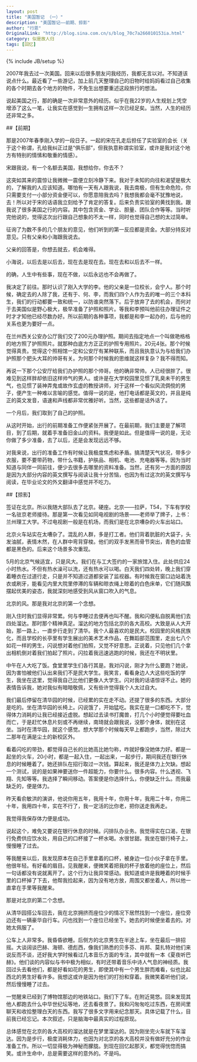 ```yaml
---
layout: post
title: "美国暂记 （一）"
description: "美国暂记——前期、掠影"
author: "行恩"
OriginalLink: "http://blog.sina.com.cn/s/blog_70c7a266010153ia.html"
category: 似是故人归
tags: [回忆]
---
```

{% include JB/setup %}

2007年我去过一次美国。回来以后很多朋友问我经历，我都无言以对。不知道该说点什么。最近看了一些游记，加上前几天整理自己的旧物时给妈妈看过自己收集的各个时期去各个地方的物件，不免生出想要重述这段旅行的想法。

说起美国之行，那的确是一次非常意外的经历。似乎在我22岁的人生规划上凭空增添了这么一笔，让我实在感觉到一生拥有这样一次已经足矣。当然，人生的经历还非常之多。

##【前期】

那是2007年春季刚入学的一段日子。一起的宋在孔走后担任了实验室的会长（关于这个称谓，孔给我纠正过是“俱乐部”，但我执意称谓实验室，或许是我对这个地方有特别的情愫和敬重的情感）。

宋跟我说，有一个名额去美国，我想给你，你去不？

这突如其来的震惊让我微微一震便立刻冷静下来。我对于未知的向往和渴望是极大的，了解我的人应该知道。哪怕有一天有人跟我说，我去南极，但有生命危险，你只需要支付一小部分资金便可以，你愿意陪我去吗？我想我都会毫不犹豫地说，去！所以对于宋的话语我立刻给予了肯定的答复。后来负责实验室的黄找到我。跟我说了很多美国之行的内容。其中包含资金、学业、胆量、团队合作等等。当时听完他说的，觉得这次出行跟自己想象的不太一样，同时也觉得自己想的太过简单。

征询了为数不多的几个朋友的意见，他们听到的第一反应都是资金。大部分持反对意见。只有父亲和小海跟我说去。

父亲的回答是，你想去就去，机会难得。

小海说，以后去是以后去，现在去是现在去。现在去和以后去不一样。

的确，人生中有些事，现在不做，以后永远也不会再做了。

我决定了前往。那时认识了刚入大学的李。他的父亲是一位校长，会宁人。那个时候，确定去的人除了我，还有于、何、李，而我们四个人作为去的唯一的三个本科生，我们的行动都要一致和统一，以防谁突然落下。后于放弃了去的机会，而何对于去美国似是野心极大，极早准备了护照和照片。等我和李预叫他前往办理证件之时才才知他已经尽数办好。所以前期的各种事项，我都是和李一起办的，后与他的关系也更为要好一点。

在兰州西关公安办公厅我们交了200元办理护照。期间去指定地点一个叫做艳格格的地方照了护照照片。就那种白底方方正正的护照专用照片。20元4张。那个时候觉得真贵。觉得这个照相馆一定和公安厅有某种联系，而且我执意认为与给我们办护照那个肥头大耳的帅哥有关。为何那个时候我的思维就这样复杂？我不得而知。

再说一下那个公安厅给我们办护照的那个帅哥。他的确非常帅。人已经很胖了。很难见到这样胖却依旧这样帅气的男人。或许是在大学校园里见惯了乳臭未干的男生气，也见惯了装神弄鬼或故作玄虚的教授讲师，对于这样一个看似风流倜傥的男子，便产生一种难以言喻的感觉。值得一说的是，他打电话都是英文的，并且是纯正的英文发音，语速和声线都非常优雅好听。当然，这些都是话外话了。

一个月后，我们取到了自己的护照。

从这时开始，出行的前期准备工作便紧张开展了。在最前期，我们主要是了解项目，到了后期，就着手准备旧金山的资料。我便是如此。但是值得一说的是，无论你做了多少准备，去了以后，还是会发现远远不够。

对我来说，出行的准备工作有时候让我极度焦虑和矛盾。搞清楚天气状况，带多少衣服，要不要带药物，带什么书籍，护肤品、相机、电池、充电器等等。因为当时知道与同伴一同前往，便少去很多去哪里的资料准备。当然，还有另一方面的原因是因为大部分内容的英文撰写与阅读让我十分苦恼，也因为有过这次的英文撰写与阅读，在毕业论文的外文翻译中感觉并不吃力。

##【掠影】

签证在北京。所以我随大部队去了北京。硬座。北京——拉萨，T54，下车有学校一名驻京老师接待。那是第一次看见如同电视剧的场景——老师举了牌子，上书：兰州理工大学。不过电视剧一般是在机场，而我们是在北京嘈杂的火车出站口。

北京火车站实在太嘈杂了。混乱的人群，多是打工者。他们背着肮脏的大袋子，头发油腻，表情木然，在人群中弯背穿梭。他们的双手发黑而骨节突出，青色的血管都是黑色的。后来这个场景多次重现。

5月的北京气候适宜，只是风大。我们在与工大签约的一家旅馆入住。此处供应24小时热水。不但有热水澡可以洗，还有热水可以喝。白天我们四处转，晚上我们穿着睡衣在过道行走，只是并不知道过道都安装了监视器。有时候我在窗口边站着洗衣或刷牙，能看见内里大院里停滞的车辆和晾衣绳上晾着的白色床单，它们随风飘摆起优美的姿态，我就深刻地感受到风从窗口吹入的气息。

北京的风。那是我对北京的第一个念想。

刚入住时我们显得非常累。何与李睡过去便再也叫不醒。我和闪便私自脱离他们去四处溜达。那时那个精神真足。溜达的地方包括北京的各大高校。大致是从人大开始，那一路上，一直步行走到了清华。我个人最喜欢的是民大。校园里的风格民族化，而且学校的长亭里有学生展出的美术艺术作品，在舞蹈部范围里，走出七八个如花一样的男生，闪说想对着他们拍照，又觉不好意思。正说着，只见他们几个拿出相机倒对着我们拍起了照片。闪拉着我迅速逃跑的时候，我还在不明状里。

中午在人大吃了饭。食堂里学生们各行其是。我对闪说，刚才为什么要跑？她说，因为害怕被他们认出来我们不是民大学生。我笑言，看看身边人大这些吃饭的学生，我坐在这里，觉得我自己比他们更像人大学生。闪对我的话语惊讶不止。她的表情告诉我，她对我似有暗暗敬佩，又有些许觉得我个人太过自大。

我们最后停留在清华园的时候，已经累的实在走不动。还提了很多的东西。大部分是吃的。坐在清华园的长椅上。闪说饿了，开始猛吃。我实在是一口都吃不下，觉得体力消耗的让我已经接近虚脱。想起过去读书打魔兽，打几个小时便觉得要吐血而亡，于是赶忙休息片刻或不再继续，南琦就会跟我说，没那个身体，就别在这坐。当时在清华园，就这个感觉。想大学那个时候每天早上都跑步，当然，除过大二那年在满是尘土的新校区外。

看着闪吃的带劲，都觉得自己长的比她高比她匀称，咋就好像没她体力好。都是一起坐的火车，20小时，都是一起入住，一起出来，一起步行，期间我还在银行休息的时候睡着了。她还排队在招行取过一次钱。算起来，我还是体力上欠缺。想起一个测试，说的是如果神要送你一件超能力，你要什么。很多内容。什么透视、飞翔、先知等等。我选择了瞬间移动。答案便是你选择什么，你便缺乏什么。而我最缺乏的，便是体力。

昨天看俞敏洪的演讲，他说你用五年，我用十年，你用十年，我用二十年，你用二十年，我用四十年，实在不行了，我一定活的比你老，把你送走我再走。

我觉得我保存体力便是成功。

说起这个，难免又要说在银行休息的时候。闪排队办业务。我觉得实在口渴，在银行免费供应饮水处，用自己的口杯接了一杯水喝。水很甘甜。我坐在银行椅子上，慢慢睡了过去。

等我醒来以后，我发现原本在自己手里拿着的口杯，被身边一位小伙子拿在手里。他很年轻。有好看的眉目。见我醒来，便微笑着把我的杯子放着他的座位上，然后一句话都没有说就离开了。这个行为让我异常感动。我知道或许是我睡着的时候手里的口杯掉了下去，他帮我捡起来，因为没有地方放，周围又都坐着人，所以他一直拿在手里等我醒来。

那是对北京的第二个念想。

从清华园搭公车回去，我在北京拥挤而座位少的情况下居然找到一个座位，座位旁边还有一辆豪华自行车。闪也找到一个座位已经坐下。她去的时候便坐着去的。对她太佩服了。

公车上人非常多。我昏昏欲睡。后侧方的北京男生在半途上车，坐在最后一排招摇。大谈阔谈巴赫、海顿、德彪西，像我们熟悉的贝多芬、肖邦、莫扎特对他们来说反而不谈，还好我大学时候看过几本音乐方面的专注，其中就有一本《夏夜听巴赫》。他们谈的内容似与书中极为相似，有时还带着音乐中诗人气息的神经质。我回过头去看他们，都是好看如花的男生，即使其中有一个男生胖而难看，似也比起西北的男生好看许多。我想这或许是因为他们的打扮和穿着。我微笑着听他们说，然后慢慢睡了过去。

一觉醒来已经到了博物馆那边的地铁站口。我们下了车。在附近晃悠。回来发现其他人都跑去什么中华世纪坛等地，还去看夜景了。我和闪匆匆吃过东西，在房间里聊天和收拾整理白天的东西。我写了很多文字用来纪念那天。具体记载了什么，目前我已经忘记。本次叙述，只是脑海中最真实的过程原现。

总体感觉在北京的各大高校的溜达就是在梦里溜达的。因为刚坐完火车就下车溜达。因为是步行，极度消耗体力，也因为对北京的各大高校并没有做好充分的作业准备工作。所以一切显得极为神秘而朦胧。到现在回忆起那天，都觉得恍惚而搞笑。或许生命中，总是需要这样的意外的。不是吗。
